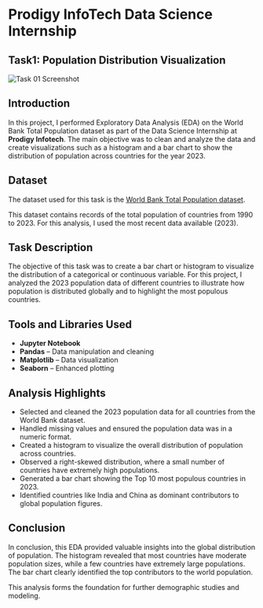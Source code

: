 # Prodigy InfoTech Data Science Internship
## Task1: Population Distribution Visualization
![Task 01 Screenshot](task-01.png)
## Introduction

In this project, I performed Exploratory Data Analysis (EDA) on the World Bank Total Population dataset as part of the Data Science Internship at **Prodigy Infotech**. The main objective was to clean and analyze the data and create visualizations such as a histogram and a bar chart to show the distribution of population across countries for the year 2023.
## Dataset

The dataset used for this task is the [World Bank Total Population dataset](https://data.worldbank.org/indicator/SP.POP.TOTL).

This dataset contains records of the total population of countries from 1990 to 2023. For this analysis, I used the most recent data available (2023).

## Task Description

The objective of this task was to create a bar chart or histogram to visualize the distribution of a categorical or continuous variable. For this project, I analyzed the 2023 population data of different countries to illustrate how population is distributed globally and to highlight the most populous countries.
## Tools and Libraries Used

- **Jupyter Notebook**
- **Pandas** – Data manipulation and cleaning
- **Matplotlib** – Data visualization
- **Seaborn** – Enhanced plotting
## Analysis Highlights

- Selected and cleaned the 2023 population data for all countries from the World Bank dataset.
- Handled missing values and ensured the population data was in a numeric format.
- Created a histogram to visualize the overall distribution of population across countries.
- Observed a right-skewed distribution, where a small number of countries have extremely high populations.
- Generated a bar chart showing the Top 10 most populous countries in 2023.
- Identified countries like India and China as dominant contributors to global population figures.
## Conclusion
In conclusion, this EDA provided valuable insights into the global distribution of population. The histogram revealed that most countries have moderate population sizes, while a few countries have extremely large populations. The bar chart clearly identified the top contributors to the world population.

This analysis forms the foundation for further demographic studies and modeling.
